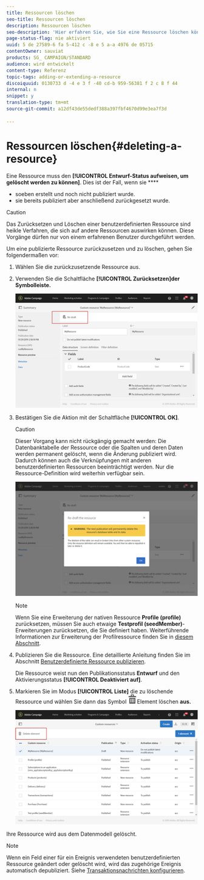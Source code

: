 ```yaml
---
title: Ressourcen löschen
seo-title: Ressourcen löschen
description: Ressourcen löschen
seo-description: 'Hier erfahren Sie, wie Sie eine Ressource löschen können. '
page-status-flag: nie aktiviert
uuid: 5 de 27589-6 fa 5-412 c -8 e 5 a-a 4976 de 05715
contentOwner: sauviat
products: SG_ CAMPAIGN/STANDARD
audience: wird entwickelt
content-type: Referenz
topic-tags: adding-or-extending-a-resource
discoiquuid: 0130733 d -4 e 3 f -40 cd-b 959-56381 f 2 c 8 f 44
internal: n
snippet: y
translation-type: tm+mt
source-git-commit: a12df43de55dedf388a397fbf4670d99e3ea7f3d

---
```



# Ressourcen löschen{#deleting-a-resource}

Eine Ressource muss den **[!UICONTROL Entwurf-Status aufweisen, um gelöscht werden zu können]**. Dies ist der Fall, wenn sie ****

* soeben erstellt und noch nicht publiziert wurde.
* sie bereits publiziert aber anschließend zurückgesetzt wurde.

>[!CAUTION]
>
>Das Zurücksetzen und Löschen einer benutzerdefinierten Ressource sind heikle Verfahren, die sich auf andere Ressourcen auswirken können. Diese Vorgänge dürfen nur von einem erfahrenen Benutzer durchgeführt werden.

Um eine publizierte Ressource zurückzusetzen und zu löschen, gehen Sie folgendermaßen vor:

1. Wählen Sie die zurückzusetzende Ressource aus.
1. Verwenden Sie die Schaltfläche **[!UICONTROL Zurücksetzen]der Symbolleiste.**

   ![](assets/schema_extension_uc26.png)

1. Bestätigen Sie die Aktion mit der Schaltfläche **[!UICONTROL OK]**.

   >[!CAUTION]
   >
   >Dieser Vorgang kann nicht rückgängig gemacht werden: Die Datenbanktabelle der Ressource oder die Spalten und deren Daten werden permanent gelöscht, wenn die Änderung publiziert wird. Dadurch können auch die Verknüpfungen mit anderen benutzerdefinierten Ressourcen beeinträchtigt werden. Nur die Ressource-Definition wird weiterhin verfügbar sein.

   ![](assets/schema_extension_uc27.png)

   >[!NOTE]
   >
   >Wenn Sie eine Erweiterung der nativen Ressource **Profile (profile)** zurücksetzen, müssen Sie auch etwaige **Testprofil (seedMember)**-Erweiterungen zurücksetzen, die Sie definiert haben. Weiterführende Informationen zur Erweiterung der Profilressource finden Sie in [diesem Abschnitt](../../developing/using/extending-the-profile-resource-with-a-new-field.md).

1. Publizieren Sie die Ressource. Eine detaillierte Anleitung finden Sie im Abschnitt [Benutzerdefinierte Ressource publizieren](../../developing/using/updating-the-database-structure.md#publishing-a-custom-resource).

   Die Ressource weist nun den Publikationsstatus **Entwurf** und den Aktivierungsstatus **[!UICONTROL Deaktiviert auf]**.

1. Markieren Sie im Modus **[!UICONTROL Liste]** die zu löschende Ressource und wählen Sie dann das Symbol ![](assets/delete_darkgrey-24px.png)Element löschen **aus.**

   ![](assets/schema_extension_uc28.png)

Ihre Ressource wird aus dem Datenmodell gelöscht.

>[!NOTE]
>
>Wenn ein Feld einer für ein Ereignis verwendeten benutzerdefinierten Ressource geändert oder gelöscht wird, wird das zugehörige Ereignis automatisch depubliziert. Siehe [Transaktionsnachrichten konfigurieren](../../administration/using/configuring-transactional-messaging.md).

